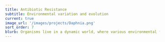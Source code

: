 ```yaml
---
title: Antibiotic Resistance
subtitle: Environmental variation and evolution
current: true
image_url: '/images/projects/Daphnia.png'
sort_order: 7
blurb: Organisms live in a dynamic world, where various environmental factors-- such as light, temperature, salinity, and acidity-- cycle, shift, and fluctuate. Understanding how populations evolve under changing environments not only enriches our perspective on adaptation, but also improves our ability to predict how species may respond to rapid global climate change. We have explored adaptation to changing environments using microbes in the laboratory, in which we’ve shown that lower rates of environmental change can facilitate a broader range of evolutionary trajectories (Lindsey et al. 2013). We have also explored the impact of environmental factors on daphnid evolution in natural lake environments, in which we’ve shown that ultraviolet radiation can contribute to phenotypic divergence (Miner & Kerr, 2010; Miner et al., 2015). We remain interested in exploring the evolutionary effects of both temporal and spatial forms of environmental change. 
---
```



